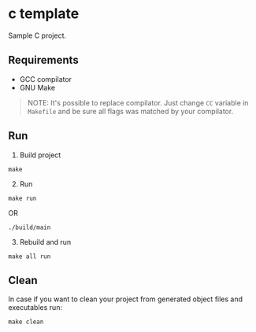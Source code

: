 # c template

Sample C project.

## Requirements

- GCC compilator
- GNU Make

> NOTE: It's possible to replace compilator. Just change `CC` variable in `Makefile` and be sure all flags was matched by your compilator.

## Run

1. Build project

```shell
make
```

2. Run

```shell
make run
```

OR

```shell
./build/main
```

3. Rebuild and run

```shell
make all run
```

## Clean

In case if you want to clean your project from generated object files and executables run:

```shell
make clean
```

